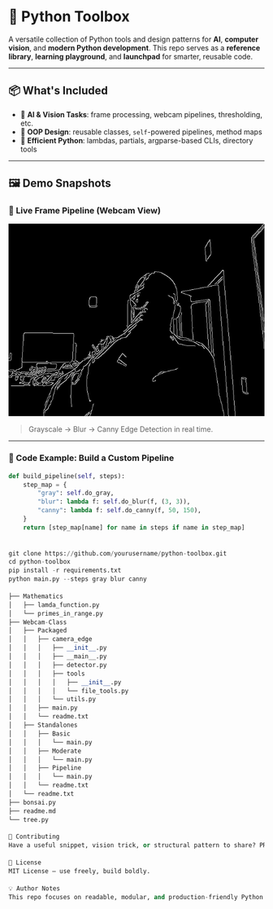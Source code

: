 # 🧰 Python Toolbox

A versatile collection of Python tools and design patterns for **AI**, **computer vision**, and **modern Python development**. This repo serves as a **reference library**, **learning playground**, and **launchpad** for smarter, reusable code.

---

## 📦 What's Included

- 🧠 **AI & Vision Tasks**: frame processing, webcam pipelines, thresholding, etc.
- 🧱 **OOP Design**: reusable classes, `self`-powered pipelines, method maps
- 🧪 **Efficient Python**: lambdas, partials, argparse-based CLIs, directory tools

---

## 🖼️ Demo Snapshots

### 🎥 Live Frame Pipeline (Webcam View)
![Webcam Processing Pipeline](images/demo_webcam_pipeline.png)

> Grayscale → Blur → Canny Edge Detection in real time.

---

### 🧱 Code Example: Build a Custom Pipeline
```python
def build_pipeline(self, steps):
    step_map = {
        "gray": self.do_gray,
        "blur": lambda f: self.do_blur(f, (3, 3)),
        "canny": lambda f: self.do_canny(f, 50, 150),
    }
    return [step_map[name] for name in steps if name in step_map]


git clone https://github.com/yourusername/python-toolbox.git
cd python-toolbox
pip install -r requirements.txt
python main.py --steps gray blur canny

├── Mathematics
│   ├── lamda_function.py
│   └── primes_in_range.py
├── Webcam-Class
│   ├── Packaged
│   │   ├── camera_edge
│   │   │   ├── __init__.py
│   │   │   ├── __main__.py
│   │   │   ├── detector.py
│   │   │   ├── tools
│   │   │   │   ├── __init__.py
│   │   │   │   └── file_tools.py
│   │   │   └── utils.py
│   │   ├── main.py
│   │   └── readme.txt
│   ├── Standalones
│   │   ├── Basic
│   │   │   └── main.py
│   │   ├── Moderate
│   │   │   └── main.py
│   │   ├── Pipeline
│   │   │   └── main.py
│   │   └── readme.txt
│   └── readme.txt
├── bonsai.py
├── readme.md
└── tree.py

🤝 Contributing
Have a useful snippet, vision trick, or structural pattern to share? PRs and issues are welcome.

📜 License
MIT License — use freely, build boldly.

💡 Author Notes
This repo focuses on readable, modular, and production-friendly Python for real-world computer vision pipelines. Designed to grow with you.
